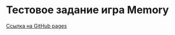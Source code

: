 # Тестовое задание игра Memory

[Ссылка на GitHub pages](https://mkvaratshelia.github.io/memory-game/)
